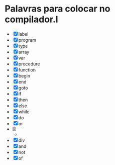 # Palavras para colocar no compilador.l

 - [X] label
 - [X] program
 - [X] type
 - [X] array
 - [X] var
 - [X] procedure
 - [X] function
 - [X] begin
 - [X] end
 - [X] goto
 - [X] if
 - [X] then
 - [X] else
 - [X] while
 - [X] do
 - [X] or
 - [X] *
 - [X] div
 - [X] and
 - [X] not
 - [X] of
